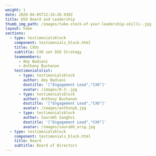 ```yaml
---
weight: 1
date: 2020-04-05T22:24:28.938Z
title: DSO Board and Leadership
thumb_img_path: /images/take-stock-of-your-leadership-skills-.jpg
layout: home
sections:
  - type: testimonialsblock
    component: testimonials_block.html
    title: CXOs
    subtitle: CXO set DSO Strategy
    teammembers:
      - Amy Badiani
      - Anthony Buchanan
    testimonialslist:
      - type: testimonialsblock
        author: Amy Badiani
        dsotitle: '["Engagement Lead","CXO"]'
        avatar: /images/0-3-.jpg
      - type: testimonialsblock
        author: Anthony Buchanan
        dsotitle: '["Engagement Lead","CXO"]'
        avatar: /images/anthonyb.jpg
      - type: testimonialsblock
        author: Saurabh Sanghvi
        dsotitle: '["Engagement Lead","CXO"]'
        avatar: /images/saurabh_orig.jpg
  - type: testimonialsblock
    component: testimonials_block.html
    title: Board
    subtitle: Board of Directors
---
```

